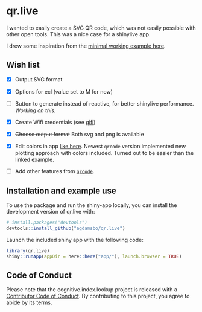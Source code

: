 # qr.live

<!-- badges: start -->

<!-- badges: end -->

I wanted to easily create a SVG QR code, which was not easily possible with other open tools. This was a nice case for a shinylive app.

I drew some inspiration from the [minimal working example here](https://stackoverflow.com/a/70577693).

## Wish list

-   [x] Output SVG format

-   [x] Options for ecl (value set to M for now)

-   [ ] Button to generate instead of reactive, for better shinylive performance. *Working on this.*

-   [x] Create Wifi credentials (see [qifi](https://github.com/evgeni/qifi))

-   [x] ~~Choose output format~~ Both svg and png is available

-   [x] Edit colors in app [like here](https://github.com/Broccolito/QR_Code_Generator). Newest `qrcode` version implemented new plotting approach with colors included. Turned out to be easier than the linked example.

-   [ ] Add other features from [`qrcode`](https://thierryo.github.io/qrcode/index.html).

## Installation and example use

To use the package and run the shiny-app locally, you can install the development version of qr.live with:

``` r
# install.packages("devtools")
devtools::install_github("agdamsbo/qr.live")
```

Launch the included shiny app with the following code:

``` r
library(qr.live)
shiny::runApp(appDir = here::here("app/"), launch.browser = TRUE)
```

## Code of Conduct

Please note that the cognitive.index.lookup project is released with a [Contributor Code of Conduct](https://contributor-covenant.org/version/2/1/CODE_OF_CONDUCT.html). By contributing to this project, you agree to abide by its terms.
